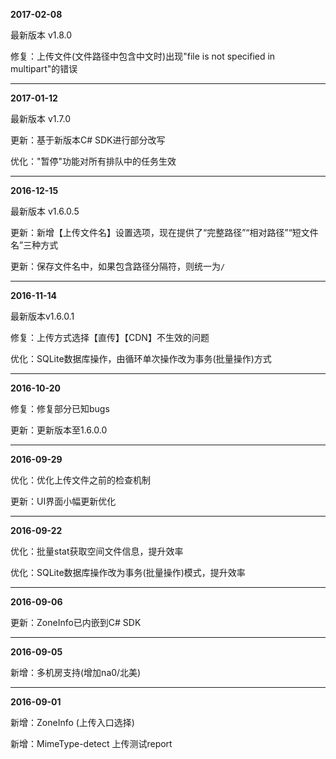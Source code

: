 **2017-02-08**

最新版本 v1.8.0

修复：上传文件(文件路径中包含中文时)出现"file is not specified in multipart"的错误

* * *

**2017-01-12**

最新版本 v1.7.0

更新：基于新版本C# SDK进行部分改写

优化："暂停"功能对所有排队中的任务生效

* * *

**2016-12-15**

最新版本 v1.6.0.5

更新：新增【上传文件名】设置选项，现在提供了“完整路径”“相对路径”“短文件名”三种方式

更新：保存文件名中，如果包含路径分隔符，则统一为`/`

* * *

**2016-11-14**

最新版本v1.6.0.1

修复：上传方式选择【直传】【CDN】不生效的问题

优化：SQLite数据库操作，由循环单次操作改为事务(批量操作)方式

* * *

**2016-10-20**

修复：修复部分已知bugs

更新：更新版本至1.6.0.0

* * *

**2016-09-29**

优化：优化上传文件之前的检查机制

更新：UI界面小幅更新优化

* * *

**2016-09-22**

优化：批量stat获取空间文件信息，提升效率

优化：SQLite数据库操作改为事务(批量操作)模式，提升效率

* * *

**2016-09-06**

更新：ZoneInfo已内嵌到C# SDK

* * *

**2016-09-05**

新增：多机房支持(增加na0/北美)

* * *

**2016-09-01**

新增：ZoneInfo (上传入口选择)

新增：MimeType-detect 上传测试report


